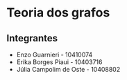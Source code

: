# Teoria dos grafos

## Integrantes
- Enzo Guarnieri - 10410074
- Erika Borges Piaui - 10403716
- Júlia Campolim de Oste - 10408802
